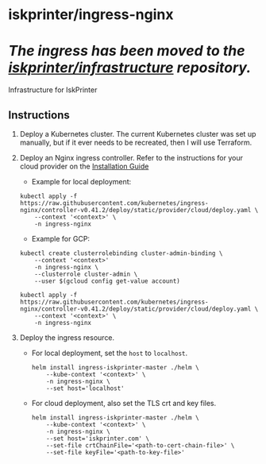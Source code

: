 # iskprinter/ingress-nginx

# *The ingress has been moved to the [iskprinter/infrastructure](https://github.com/iskprinter/infrastructure) repository.*

Infrastructure for IskPrinter

## Instructions

1. Deploy a Kubernetes cluster. The current Kubernetes cluster was set up manually, but if it ever needs to be recreated, then I will use Terraform.

1. Deploy an Nginx ingress controller. Refer to the instructions for your cloud provider on the [Installation Guide](https://kubernetes.github.io/ingress-nginx/deploy)
    * Example for local deployment:
    ```
    kubectl apply -f https://raw.githubusercontent.com/kubernetes/ingress-nginx/controller-v0.41.2/deploy/static/provider/cloud/deploy.yaml \
        --context '<context>' \
        -n ingress-nginx
    ```
    * Example for GCP:
    ```
    kubectl create clusterrolebinding cluster-admin-binding \
        --context '<context>'
        -n ingress-nginx \
        --clusterrole cluster-admin \
        --user $(gcloud config get-value account)

    kubectl apply -f https://raw.githubusercontent.com/kubernetes/ingress-nginx/controller-v0.41.2/deploy/static/provider/cloud/deploy.yaml \
        --context '<context>' \
        -n ingress-nginx
    ```

1. Deploy the ingress resource.
    * For local deployment, set the `host` to `localhost`.
        ```
        helm install ingress-iskprinter-master ./helm \
            --kube-context '<context>' \
            -n ingress-nginx \
            --set host='localhost'
        ```
    * For cloud deployment, also set the TLS crt and key files.
        ```
        helm install ingress-iskprinter-master ./helm \
            --kube-context '<context>' \
            -n ingress-nginx \
            --set host='iskprinter.com' \
            --set-file crtChainFile='<path-to-cert-chain-file>' \
            --set-file keyFile='<path-to-key-file>'
        ```
